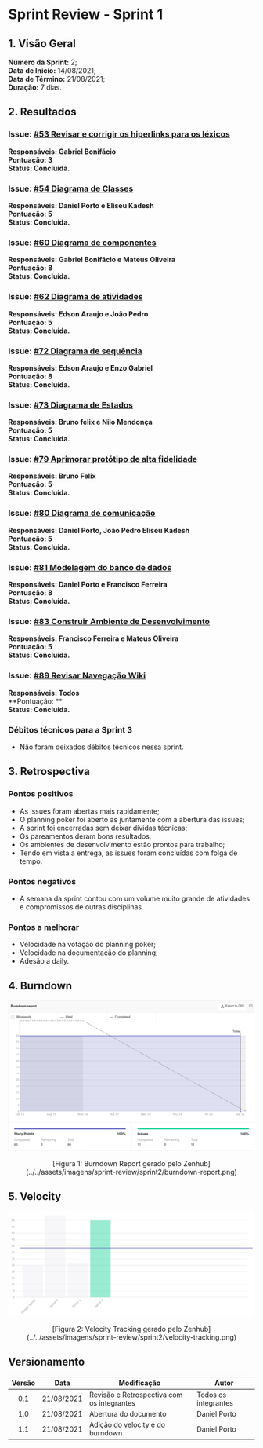 # Sprint Review - Sprint 1
 
## 1. Visão Geral
**Número da Sprint:** 2;<br>
**Data de Início:** 14/08/2021;<br>
**Data de Término:** 21/08/2021;<br>
**Duração:** 7 dias.<br>
 
## 2. Resultados

### **Issue:** [#53 Revisar e corrigir os hiperlinks para os léxicos](https://github.com/UnBArqDsw2021-1/2021.1_G6_Curumim/issues/53)<br>
**Responsáveis: Gabriel Bonifácio**<br>
 **Pontuação: 3**<br>
 **Status: Concluída.**<br>

### **Issue:** [#54 Diagrama de Classes](https://github.com/UnBArqDsw2021-1/2021.1_G6_Curumim/issues/54)<br>
**Responsáveis: Daniel Porto e Eliseu Kadesh**<br>
 **Pontuação: 5**<br>
 **Status: Concluída.**<br>

### **Issue:** [#60 Diagrama de componentes](https://github.com/UnBArqDsw2021-1/2021.1_G6_Curumim/issues/60)<br>
**Responsáveis: Gabriel Bonifácio e Mateus Oliveira**<br>
 **Pontuação: 8**<br>
 **Status: Concluída.**<br>

### **Issue:** [#62 Diagrama de atividades](https://github.com/UnBArqDsw2021-1/2021.1_G6_Curumim/issues/62)<br>
**Responsáveis: Edson Araujo e João Pedro**<br>
 **Pontuação: 5**<br>
 **Status: Concluída.**<br>

### **Issue:** [#72 Diagrama de sequência](https://github.com/UnBArqDsw2021-1/2021.1_G6_Curumim/issues/72)<br>
**Responsáveis: Edson Araujo e Enzo Gabriel**<br>
 **Pontuação: 8**<br>
 **Status: Concluída.**<br>

### **Issue:** [#73 Diagrama de Estados](https://github.com/UnBArqDsw2021-1/2021.1_G6_Curumim/issues/73)<br>
**Responsáveis: Bruno felix e Nilo Mendonça**<br>
 **Pontuação: 5**<br>
 **Status: Concluída.**<br>

### **Issue:** [#79 Aprimorar protótipo de alta fidelidade](https://github.com/UnBArqDsw2021-1/2021.1_G6_Curumim/issues/79)<br>
**Responsáveis: Bruno Felix**<br>
 **Pontuação: 5**<br>
 **Status: Concluída.**<br>

### **Issue:** [#80 Diagrama de comunicação](https://github.com/UnBArqDsw2021-1/2021.1_G6_Curumim/issues/80)<br>
**Responsáveis: Daniel Porto, João Pedro Eliseu Kadesh**<br>
 **Pontuação: 5**<br>
 **Status: Concluída.**<br>

### **Issue:** [#81 Modelagem do banco de dados](https://github.com/UnBArqDsw2021-1/2021.1_G6_Curumim/issues/81)<br>
**Responsáveis: Daniel Porto e Francisco Ferreira**<br>
 **Pontuação: 8**<br>
 **Status: Concluída.**<br>

### **Issue:** [#83 Construir Ambiente de Desenvolvimento](https://github.com/UnBArqDsw2021-1/2021.1_G6_Curumim/issues/83)<br>
**Responsáveis: Francisco Ferreira e Mateus Oliveira**<br>
 **Pontuação: 5**<br>
 **Status: Concluída.**<br>

### **Issue:** [#89 Revisar Navegação Wiki](https://github.com/UnBArqDsw2021-1/2021.1_G6_Curumim/issues/89)<br>
**Responsáveis: Todos**<br>
 **Pontuação: **<br>
 **Status: Concluída.**<br>

### **Débitos técnicos para a Sprint 3**
- Não foram deixados débitos técnicos nessa sprint.

## 3. Retrospectiva

### **Pontos positivos**
- As issues foram abertas mais rapidamente;
- O planning poker foi aberto as juntamente com a abertura das issues;
- A sprint foi encerradas sem deixar dívidas técnicas;
- Os pareamentos deram bons resultados;
- Os ambientes de desenvolvimento estão prontos para trabalho;
- Tendo em vista a entrega, as issues foram concluídas com folga de tempo.

### **Pontos negativos**
- A semana da sprint contou com um volume muito grande de atividades e compromissos de outras disciplinas.
  
### **Pontos a melhorar**
- Velocidade na votação do planning poker;
- Velocidade na documentação do planning;
- Adesão a daily.
 
## 4. Burndown
![Burndown Report](../../assets/imagens/sprint-review/sprint2/burndown-report.png)
<center>[Figura 1: Burndown Report gerado pelo Zenhub](../../assets/imagens/sprint-review/sprint2/burndown-report.png)</center>

## 5. Velocity
![Velocity Tracking](../../assets/imagens/sprint-review/sprint2/velocity-tracking.png)
<center>[Figura 2: Velocity Tracking gerado pelo Zenhub](../../assets/imagens/sprint-review/sprint2/velocity-tracking.png)</center>

## Versionamento
| Versão | Data       | Modificação                                | Autor                |
| :----: | ---------- | ------------------------------------------ | -------------------- |
|  0.1   | 21/08/2021 | Revisão e Retrospectiva com os integrantes | Todos os integrantes |
|  1.0   | 21/08/2021 | Abertura do documento                      | Daniel Porto         |
|  1.1   | 21/08/2021 | Adição do velocity e do burndown           | Daniel Porto         |